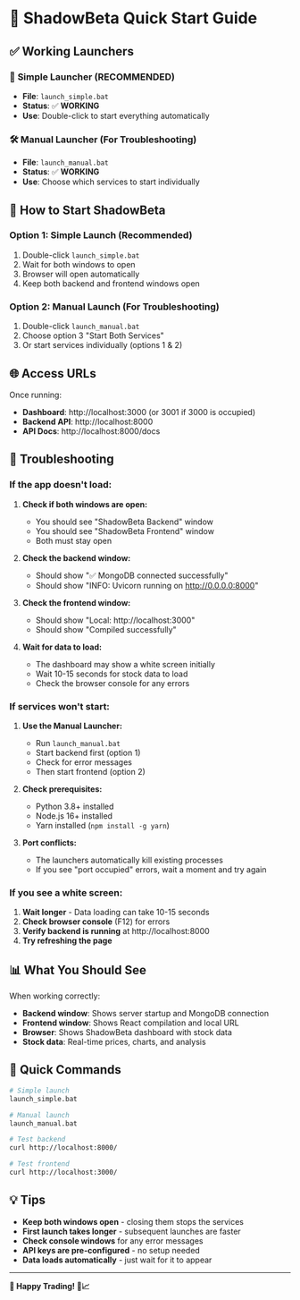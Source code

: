 # 🚀 ShadowBeta Quick Start Guide

## ✅ **Working Launchers**

### 🎯 **Simple Launcher (RECOMMENDED)**
- **File**: `launch_simple.bat`
- **Status**: ✅ **WORKING**
- **Use**: Double-click to start everything automatically

### 🛠️ **Manual Launcher (For Troubleshooting)**
- **File**: `launch_manual.bat`
- **Status**: ✅ **WORKING**
- **Use**: Choose which services to start individually

## 🚀 **How to Start ShadowBeta**

### **Option 1: Simple Launch (Recommended)**
1. Double-click `launch_simple.bat`
2. Wait for both windows to open
3. Browser will open automatically
4. Keep both backend and frontend windows open

### **Option 2: Manual Launch (For Troubleshooting)**
1. Double-click `launch_manual.bat`
2. Choose option 3 "Start Both Services"
3. Or start services individually (options 1 & 2)

## 🌐 **Access URLs**

Once running:
- **Dashboard**: http://localhost:3000 (or 3001 if 3000 is occupied)
- **Backend API**: http://localhost:8000
- **API Docs**: http://localhost:8000/docs

## 🔧 **Troubleshooting**

### **If the app doesn't load:**

1. **Check if both windows are open:**
   - You should see "ShadowBeta Backend" window
   - You should see "ShadowBeta Frontend" window
   - Both must stay open

2. **Check the backend window:**
   - Should show "✅ MongoDB connected successfully"
   - Should show "INFO: Uvicorn running on http://0.0.0.0:8000"

3. **Check the frontend window:**
   - Should show "Local: http://localhost:3000"
   - Should show "Compiled successfully"

4. **Wait for data to load:**
   - The dashboard may show a white screen initially
   - Wait 10-15 seconds for stock data to load
   - Check the browser console for any errors

### **If services won't start:**

1. **Use the Manual Launcher:**
   - Run `launch_manual.bat`
   - Start backend first (option 1)
   - Check for error messages
   - Then start frontend (option 2)

2. **Check prerequisites:**
   - Python 3.8+ installed
   - Node.js 16+ installed
   - Yarn installed (`npm install -g yarn`)

3. **Port conflicts:**
   - The launchers automatically kill existing processes
   - If you see "port occupied" errors, wait a moment and try again

### **If you see a white screen:**

1. **Wait longer** - Data loading can take 10-15 seconds
2. **Check browser console** (F12) for errors
3. **Verify backend is running** at http://localhost:8000
4. **Try refreshing the page**

## 📊 **What You Should See**

When working correctly:
- **Backend window**: Shows server startup and MongoDB connection
- **Frontend window**: Shows React compilation and local URL
- **Browser**: Shows ShadowBeta dashboard with stock data
- **Stock data**: Real-time prices, charts, and analysis

## 🎯 **Quick Commands**

```bash
# Simple launch
launch_simple.bat

# Manual launch
launch_manual.bat

# Test backend
curl http://localhost:8000/

# Test frontend
curl http://localhost:3000/
```

## 💡 **Tips**

- **Keep both windows open** - closing them stops the services
- **First launch takes longer** - subsequent launches are faster
- **Check console windows** for any error messages
- **API keys are pre-configured** - no setup needed
- **Data loads automatically** - just wait for it to appear

---

**🎉 Happy Trading! 🚀📈**

